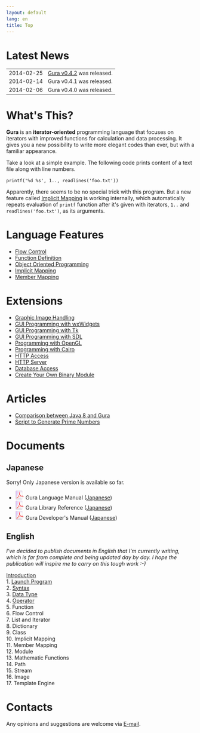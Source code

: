 ```yaml
---
layout: default
lang: en
title: Top
---
```


# Latest News

<table>
<tr><td>2014-02-25</td><td><a href="Download.html">Gura v0.4.2</a> was released.</td></tr>
<tr><td>2014-02-14</td><td>Gura v0.4.1 was released.</td></tr>
<tr><td>2014-02-06</td><td>Gura v0.4.0 was released.</td></tr>
</table>


# What's This?

**Gura** is an **iterator-oriented** programming language
that focuses on iterators with improved functions for calculation and data processing.
It gives you a new possibility to write more elegant codes than ever,
but with a familiar appearance.

Take a look at a simple example.
The following code prints content of a text file along with line numbers.

    printf('%d %s', 1.., readlines('foo.txt'))

Apparently, there seems to be no special trick with this program.
But a new feature called [Implicit Mapping](features/ImplicitMapping.html) is working internally,
which automatically repeats evaluation of `printf` function
after it's given with iterators, `1..` and `readlines('foo.txt')`, as its arguments.


# Language Features

- [Flow Control](features/Flow-Control.html)
- [Function Definition](features/Function-Definition.html)
- [Object Oriented Programming](features/Object-Oriented-Programming.html)
- [Implicit Mapping](features/Implicit-Mapping.html)
- [Member Mapping](features/Member-Mapping.html)


# Extensions

- [Graphic Image Handling](extensions/Graphic-Image-Handling.html)
- [GUI Programming with wxWidgets](extensions/GUI-Programming-with-wxWidgets.html)
- [GUI Programming with Tk](extensions/GUI-Programming-with-Tk.html)
- [GUI Programming with SDL](extensions/GUI-Programming-with-SDL.html)
- [Programming with OpenGL](extensions/Programming-with-OpenGL.html)
- [Programming with Cairo](extensions/Programming-with-Cairo.html)
- [HTTP Access](extensions/Http-Access.html)
- [HTTP Server](extensions/Http-Server.html)
- [Database Access](extensions/Database-Access.html)
- [Create Your Own Binary Module](extensions/Create-Your-Own-Binary-Module.html)


# Articles

- [Comparison between Java 8 and Gura](articles/Comparison-between-Java8-and-Gura.html)
- [Script to Generate Prime Numbers](articles/Script-to-Generate-Prime-Numbers.html)


# Documents

## Japanese

Sorry! Only Japanese version is available so far.

- ![pdf-icon](images/pdf.png) Gura Language Manual ([Japanese](https://github.com/gura-lang/gura-doc/blob/master/gura-lang-j.pdf?raw=true))
- ![pdf-icon](images/pdf.png) Gura Library Reference ([Japanese](https://github.com/gura-lang/gura-doc/blob/master/gura-lib-j.pdf?raw=true))
- ![pdf-icon](images/pdf.png) Gura Developer's Manual ([Japanese](https://github.com/gura-lang/gura-doc/blob/master/gura-dev-j.pdf?raw=true))

## English

_I've decided to publish documents in English that I'm currently writing,
which is far from complete and being updated day by day.
I hope the publication will inspire me to carry on this tough work :-)_

<p>
<div><a href="documents/Introduction.html">Introduction</a></div>
<div>1. <a href="documents/Launch-Program.html">Launch Program</a></div>
<div>2. <a href="documents/Syntax.html">Syntax</a></div>
<div>3. <a href="documents/Data-Type.html">Data Type</a></div>
<div>4. <a href="documents/Operator.html">Operator</a></div>
<div>5. Function</div>
<div>6. Flow Control</div>
<div>7. List and Iterator</div>
<div>8. Dictionary</div>
<div>9. Class</div>
<div>10. Implicit Mapping</div>
<div>11. Member Mapping</div>
<div>12. Module</div>
<div>13. Mathematic Functions</div>
<div>14. Path</div>
<div>15. Stream</div>
<div>16. Image</div>
<div>17. Template Engine</div>
</p>

# Contacts

Any opinions and suggestions are welcome via [E-mail](mailto:ypsitau@nifty.com).

